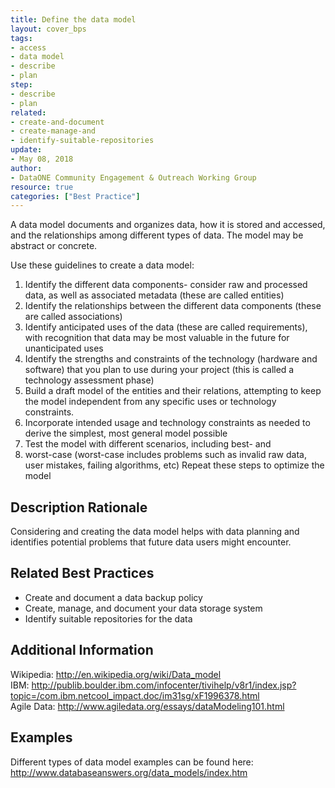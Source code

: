```yaml
---
title: Define the data model
layout: cover_bps
tags:
- access
- data model
- describe
- plan
step:
- describe
- plan
related:
- create-and-document
- create-manage-and
- identify-suitable-repositories
update:
- May 08, 2018
author:
- DataONE Community Engagement & Outreach Working Group
resource: true
categories: ["Best Practice"]
---
```



A data model documents and organizes data, how it is stored and accessed, and the relationships among different types of data. The model may be abstract or concrete.

Use these guidelines to create a data model:

1. Identify the different data components- consider raw and processed data, as well as associated metadata (these are called entities)
2. Identify the relationships between the different data components (these are called associations)
3. Identify anticipated uses of the data (these are called requirements), with recognition that data may be most valuable in the future for unanticipated uses
4. Identify the strengths and constraints of the technology (hardware and software) that you plan to use during your project (this is called a technology assessment phase)
5. Build a draft model of the entities and their relations, attempting to keep the model independent from any specific uses or technology constraints.
6. Incorporate intended usage and technology constraints as needed to derive the simplest, most general model possible
7. Test the model with different scenarios, including best- and
8. worst-case (worst-case includes problems such as invalid raw data, user mistakes, failing algorithms, etc)
Repeat these steps to optimize the model

## Description Rationale
Considering and creating the data model helps with data planning and identifies potential problems that future data users might encounter.

## Related Best Practices
- Create and document a data backup policy
- Create, manage, and document your data storage system
- Identify suitable repositories for the data

## Additional Information
Wikipedia: http://en.wikipedia.org/wiki/Data_model  
IBM: http://publib.boulder.ibm.com/infocenter/tivihelp/v8r1/index.jsp?topic=/com.ibm.netcool_impact.doc/im31sg/xF1996378.html  
Agile Data: http://www.agiledata.org/essays/dataModeling101.html

## Examples
Different types of data model examples can be found here: http://www.databaseanswers.org/data_models/index.htm
